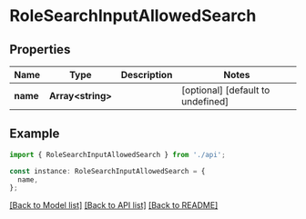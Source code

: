 # RoleSearchInputAllowedSearch

## Properties

| Name     | Type                    | Description | Notes                             |
| -------- | ----------------------- | ----------- | --------------------------------- |
| **name** | **Array&lt;string&gt;** |             | [optional] [default to undefined] |

## Example

```typescript
import { RoleSearchInputAllowedSearch } from './api';

const instance: RoleSearchInputAllowedSearch = {
  name,
};
```

[[Back to Model list]](../README.md#documentation-for-models) [[Back to API list]](../README.md#documentation-for-api-endpoints) [[Back to README]](../README.md)

